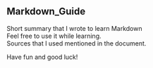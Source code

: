 ## Markdown_Guide
Short summary that I wrote to learn Markdown <br>
Feel free to use it while learning. <br>
Sources that I used mentioned in the document.

Have fun and good luck! 
